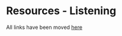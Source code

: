 # Resources - Listening
 All links have been moved [here](https://docs.google.com/document/d/1gCVzP0BB0K_uxCL-qOsSMLIOOZ5vzVuXMo6iDjy_Ak8/edit?usp=sharing)